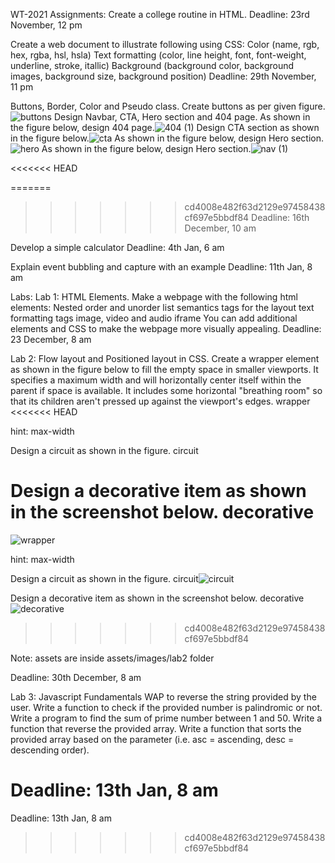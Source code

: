 
WT-2021
Assignments:
Create a college routine in HTML.
Deadline: 23rd November, 12 pm

Create a web document to illustrate following using CSS:
Color (name, rgb, hex, rgba, hsl, hsla)
Text formatting (color, line height, font, font-weight, underline, stroke, itallic)
Background (background color, background images, background size, background position)
Deadline: 29th November, 11 pm

Buttons, Border, Color and Pseudo class.
Create buttons as per given figure.
![buttons](https://user-images.githubusercontent.com/117985880/207955042-535f5df7-88f3-40f7-b274-144c272d315f.png)
Design Navbar, CTA, Hero section and 404 page.
As shown in the figure below, design 404 page.![404 (1)](https://user-images.githubusercontent.com/117985880/207957029-3b83f42f-f49f-4c18-b925-a3a82c70a531.png)
Design CTA section as shown in the figure below.![cta](https://user-images.githubusercontent.com/117985880/207957363-3f4b6ad0-c9ec-4f41-9746-e5c66a6a0f2a.png)
As shown in the figure below, design Hero section.![hero](https://user-images.githubusercontent.com/117985880/207957511-4361835d-14fa-477d-8e13-49c80322e0ec.png)
As shown in the figure below, design Hero section.![nav (1)](https://user-images.githubusercontent.com/117985880/207957626-f14b5296-bff8-4216-992d-e70f77dc83e9.png)

<<<<<<< HEAD

=======
>>>>>>> cd4008e482f63d2129e97458438cf697e5bbdf84
Deadline: 16th December, 10 am

Develop a simple calculator
Deadline: 4th Jan, 6 am

Explain event bubbling and capture with an example
Deadline: 11th Jan, 8 am

Labs:
Lab 1: HTML Elements.
Make a webpage with the following html elements:
Nested order and unorder list
semantics tags for the layout
text formatting tags
image, video and audio
iframe
You can add additional elements and CSS to make the webpage more visually appealing. Deadline: 23 December, 8 am

Lab 2: Flow layout and Positioned layout in CSS.
Create a wrapper element as shown in the figure below to fill the empty space in smaller viewports. It specifies a maximum width and will horizontally center itself within the parent if space is available. It includes some horizontal "breathing room" so that its children aren't pressed up against the viewport's edges. wrapper
<<<<<<< HEAD

hint: max-width

Design a circuit as shown in the figure. circuit

Design a decorative item as shown in the screenshot below. decorative
=======
![wrapper](https://user-images.githubusercontent.com/117985880/211696715-8818773f-2e1e-4184-9d4b-ccbf70953c4c.gif)

hint: max-width

Design a circuit as shown in the figure. circuit![circuit](https://user-images.githubusercontent.com/117985880/211696988-8543f5ac-ee74-4005-a91a-321a8f01e721.png)


Design a decorative item as shown in the screenshot below. decorative![decorative](https://user-images.githubusercontent.com/117985880/211697016-2dfb3fff-e2de-4784-8000-52b131cd3207.png)

>>>>>>> cd4008e482f63d2129e97458438cf697e5bbdf84

Note: assets are inside assets/images/lab2 folder

Deadline: 30th December, 8 am

Lab 3: Javascript Fundamentals
WAP to reverse the string provided by the user.
Write a function to check if the provided number is palindromic or not.
Write a program to find the sum of prime number between 1 and 50.
Write a function that reverse the provided array.
Write a function that sorts the provided array based on the parameter (i.e. asc = ascending, desc = descending order).

Deadline: 13th Jan, 8 am
=======


Deadline: 13th Jan, 8 am
>>>>>>> cd4008e482f63d2129e97458438cf697e5bbdf84
